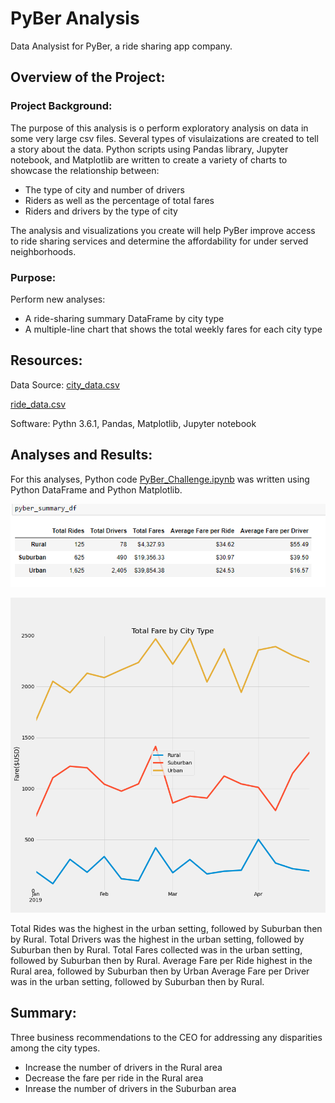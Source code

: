# PyBer Analysis

Data Analysist for PyBer, a ride sharing app company.

## Overview of the Project:

### Project Background:

The purpose of this analysis is o perform exploratory analysis on data in some very large csv files.  Several types of visulaizations are created to tell a story about the data. Python scripts using Pandas library, Jupyter notebook, and Matplotlib are written to create a variety of charts to showcase the relationship between:
- The type of city and number of drivers 
- Riders as well as the percentage of total fares 
- Riders and drivers by the type of city

The analysis and visualizations you create will help PyBer improve access to ride sharing services and determine the affordability for under served neighborhoods. 

### Purpose:
Perform new analyses:

- A ride-sharing summary DataFrame by city type 
- A multiple-line chart that shows the total weekly fares for each city type  

## Resources:

Data Source:
[city_data.csv](Resources/city_data.csv)

[ride_data.csv](Resources/ride_data.csv)

Software: Pythn 3.6.1, Pandas, Matplotlib, Jupyter notebook

## Analyses and Results:

For this analyses, Python code [PyBer_Challenge.ipynb](/PyBer_Challenge.ipynb) was written using Python DataFrame and Python Matplotlib. 

![PyBer_summary_df.PNG](analysis/PyBer_summary_df.PNG)

![finalplot.PNG](analysis/finalplot.PNG)

Total Rides was the highest in the urban setting, followed by Suburban then by Rural.
Total Drivers was the highest in the urban setting, followed by Suburban then by Rural.
Total Fares collected was in the urban setting, followed by Suburban then by Rural.
Average Fare per Ride highest in the Rural area, followed by Suburban then by Urban
Average Fare per Driver was in the urban setting, followed by Suburban then by Rural.

## Summary:

Three business recommendations to the CEO for addressing any disparities among the city types.
- Increase the number of drivers in the Rural area
- Decrease the fare per ride in the Rural area
- Inrease the number of drivers in the Suburban area

